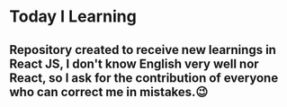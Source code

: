 # Today I Learning

## Repository created to receive new learnings in React JS, I don't know English very well nor React, so I ask for the contribution of everyone who can correct me in mistakes.:wink:
